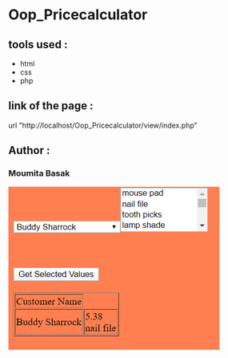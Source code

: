 # Oop_Pricecalculator
## tools used : 
* html 
* css 
* php 

## link of the page :
url "http://localhost/Oop_Pricecalculator/view/index.php"

## Author :
### Moumita Basak
<img src ="https://github.com/BasakMoumita16/Oop_Pricecalculator/blob/master/calculator.PNG">

